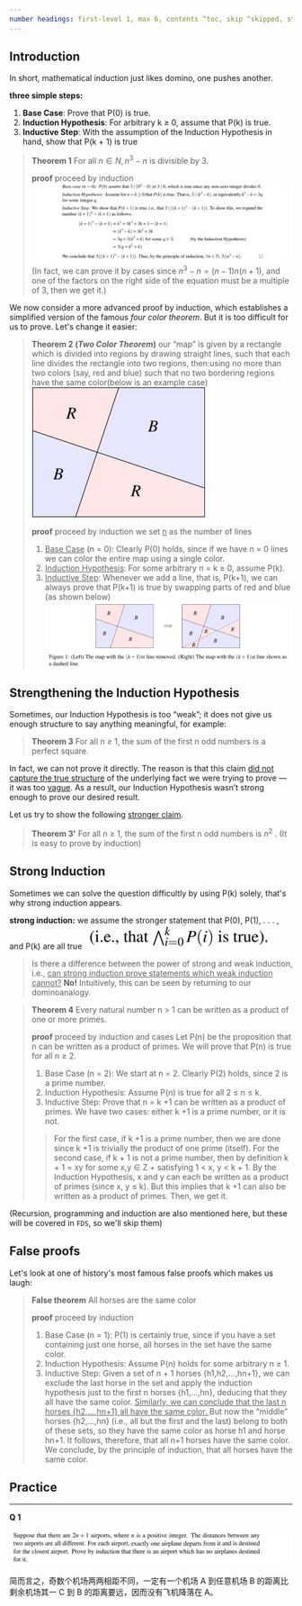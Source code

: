 ```yaml
---
number headings: first-level 1, max 6, contents ^toc, skip ^skipped, start-at 1, _.I.1
---
```

## Introduction

In short, mathematical induction just likes domino, one pushes another.

**three simple steps:**
1. **Base Case**: Prove that P(0) is true. 
2. **Induction Hypothesis**: For arbitrary k ≥ 0, assume that P(k) is true.
3. **Inductive Step**: With the assumption of the Induction Hypothesis in hand, show that P(k + 1) is true

> **Theorem 1**
> For all $n\in N, n^{3}-n$ is divisible by 3.
> 
> **proof** proceed by induction
> ![](attachments/02-Mathematical%20Induction.png)
> (In fact, we can prove it by cases since $n^{3}-n=(n-1)n(n+1)$, and one of the factors on the right side of the equation must be a multiple of 3, then we get it.)

We now consider a more advanced proof by induction, which establishes a simplified version of the famous _four color theorem_. But it is too difficult for us to prove. Let's change it easier:

> **Theorem 2 (_Two Color Theorem_)**
>  our “map” is given by a rectangle which is divided into regions by drawing straight lines, such that each line divides the rectangle into two regions, then:using no more than two colors (say, red and blue) such that no two bordering regions have the same color(below is an example case)
> ![|158](attachments/02-Mathematical%20Induction-1.png)
>
> **proof** proceed by induction
> we set <u>n</u> as the number of lines
> 1. <u>Base Case</u> (n = 0):  Clearly P(0) holds, since if we have n = 0 lines we can color the entire map using a single color.
> 2. <u>Induction Hypothesis</u>:  For some arbitrary n = k ≥ 0, assume P(k).
> 3. <u>Inductive Step</u>: Whenever we add a line, that is, P(k+1), we can always prove that P(k+1) is true by swapping parts of red and blue (as shown below)![](attachments/02-Mathematical%20Induction-2.png)

## Strengthening the Induction Hypothesis

Sometimes, our Induction Hypothesis is too “weak”; it does not give us enough structure to say anything meaningful, for example:
> **Theorem 3**
> For all n ≥ 1, the sum of the first n odd numbers is a perfect square.

In fact, we can not prove it directly. The reason is that this claim <u>did not capture the true structure</u> of the underlying fact we were trying to prove — it was too <u>vague</u>. As a result, our Induction Hypothesis wasn’t strong enough to prove our desired result.

Let us try to show the following <u>stronger claim</u>. 
> **Theorem 3'** 
> For all n ≥ 1, the sum of the first n odd numbers is $n^{2}$ .
> (It is easy to prove by induction)

## Strong Induction

Sometimes we can solve the question difficultly by using P(k) solely, that's why strong induction appears.

**strong induction:** we assume the stronger statement that P(0), P(1), . . . , and P(k) are all true  ![|110](attachments/02-Mathematical%20Induction-3.png)

> Is there a difference between the power of strong and weak induction, i.e., <u>can strong induction prove statements which weak induction cannot?</u>
> **No!** Intuitively, this can be seen by returning to our dominoanalogy.

> **Theorem 4** 
> Every natural number n > 1 can be written as a product of one or more primes.
> 
> **proof** proceed by induction and cases
> Let P(n) be the proposition that n can be written as a product of primes. We will prove that P(n) is true for all n ≥ 2. 
> 1. Base Case (n = 2): We start at n = 2. Clearly P(2) holds, since 2 is a prime number. 
> 2. Induction Hypothesis: Assume P(n) is true for all 2 ≤ n ≤ k.
> 3. Inductive Step: Prove that n = k +1 can be written as a product of primes. We have two cases: either k +1 is a prime number, or it is not.
>> For the first case, if k +1 is a prime number, then we are done since k +1 is trivially the product of one prime (itself). 
>> For the second case, if k + 1 is not a prime number, then by definition k + 1 = xy for some x,y ∈ Z + satisfying 1 < x, y < k + 1. By the Induction Hypothesis, x and y can each be written as a product of primes (since x, y ≤ k). But this implies that k +1 can also be written as a product of primes.
> Then, we get it.

(Recursion, programming and induction are also mentioned here, but these will be covered in `FDS`, so we'll skip them)

## False proofs

Let's look at one of history's most famous false proofs which makes us laugh:

> **False theorem**
> All horses are the same color
> 
> **proof** proceed by induction
> 1. Base Case (n = 1): P(1) is certainly true, since if you have a set containing just one horse, all horses in the set have the same color.
> 2. Induction Hypothesis: Assume P(n) holds for some arbitrary n ≥ 1. 
> 3. Inductive Step: Given a set of n + 1 horses {h1,h2,...,hn+1}, we can exclude the last horse in the set and apply the induction hypothesis just to the first n horses {h1,...,hn}, deducing that they all have the same color. <u>Similarly, we can conclude that the last n horses {h2,...,hn+1} all have the same color. </u>But now the “middle” horses {h2,...,hn} (i.e., all but the first and the last) belong to both of these sets, so they have the same color as horse h1 and horse hn+1. It follows, therefore, that all n+1 horses have the same color. We conclude, by the principle of induction, that all horses have the same color.

## Practice

---

**Q 1**

![](attachments/03-Mathematical%20Induction.png)

简而言之，奇数个机场两两相距不同，一定有一个机场 A 到任意机场 B 的距离比剩余机场其一 C 到 B 的距离要远，因而没有飞机降落在 A。

